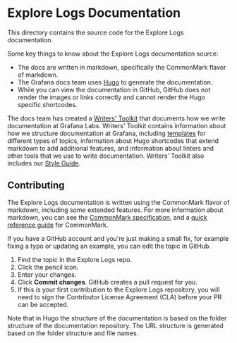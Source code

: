 # Explore Logs Documentation

This directory contains the source code for the Explore Logs documentation.

Some key things to know about the Explore Logs documentation source:

- The docs are written in markdown, specifically the CommonMark flavor of markdown.
- The Grafana docs team uses [Hugo](https://gohugo.io/) to generate the documentation.
- While you can view the documentation in GitHub, GitHub does not render the images or links correctly and cannot render the Hugo specific shortcodes.

The docs team has created a [Writers' Toolkit](https://grafana.com/docs/writers-toolkit/) that documents how we write documentation at Grafana Labs. Writers' Toolkit contains information about how we structure documentation at Grafana, including [templates](https://github.com/grafana/writers-toolkit/tree/main/docs/static/templates) for different types of topics, information about Hugo shortcodes that extend markdown to add additional features, and information about linters and other tools that we use to write documentation. Writers' Toolkit also includes our [Style Guide](https://grafana.com/docs/writers-toolkit/write/style-guide/).

## Contributing

The Explore Logs documentation is written using the CommonMark flavor of markdown, including some extended features. For more information about markdown, you can see the [CommonMark specification](https://spec.commonmark.org/), and a [quick reference guide](https://commonmark.org/help/) for CommonMark.

If you have a GitHub account and you're just making a small fix, for example fixing a typo or updating an example, you can edit the topic in GitHub.

1. Find the topic in the Explore Logs repo.
2. Click the pencil icon.
3. Enter your changes.
4. Click **Commit changes**. GitHub creates a pull request for you.
5. If this is your first contribution to the Explore Logs repository, you will need to sign the Contributor License Agreement (CLA) before your PR can be accepted.

Note that in Hugo the structure of the documentation is based on the folder structure of the documentation repository. The URL structure is generated based on the folder structure and file names.
